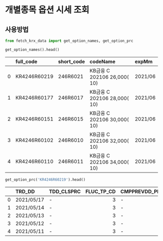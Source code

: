 # 개별종목 옵션 시세 조회

## 사용방법

```python
from fetch_krx_data import get_option_names, get_option_prc

get_option_names().head()
```
|    | full_code    | short_code   | codeName                            | expMm   |
|---:|:-------------|:-------------|:------------------------------------|:--------|
|  0 | KR4246R60219 | 246R6021     | KB금융     C 202106    26,000(  10) | 2021/06 |
|  1 | KR4246R60177 | 246R6017     | KB금융     C 202106    28,000(  10) | 2021/06 |
|  2 | KR4246R60151 | 246R6015     | KB금융     C 202106    30,000(  10) | 2021/06 |
|  3 | KR4246R60102 | 246R6010     | KB금융     C 202106    32,000(  10) | 2021/06 |
|  4 | KR4246R60110 | 246R6011     | KB금융     C 202106    34,000(  10) | 2021/06 |
```python
get_option_prc('KR4246R60219').head()
```
|    | TRD_DD     | TDD_CLSPRC   |   FLUC_TP_CD | CMPPREVDD_PRC   | TDD_OPNPRC   | TDD_HGPRC   | TDD_LWPRC   |   IMP_VOLT | NXTDD_BAS_PRC   |   ACC_TRDVOL |   ACC_TRDVAL |   ACC_OPNINT_QTY |
|---:|:-----------|:-------------|-------------:|:----------------|:-------------|:------------|:------------|-----------:|:----------------|-------------:|-------------:|-----------------:|
|  0 | 2021/05/17 | -            |            3 | -               | -            | -           | -           |       33.9 | 0.00            |            0 |            0 |                0 |
|  1 | 2021/05/14 | -            |            3 | -               | -            | -           | -           |       32.2 | 29,600.00       |            0 |            0 |                0 |
|  2 | 2021/05/13 | -            |            3 | -               | -            | -           | -           |       33.3 | 30,800.00       |            0 |            0 |                0 |
|  3 | 2021/05/12 | -            |            3 | -               | -            | -           | -           |       35.1 | 30,400.00       |            0 |            0 |                0 |
|  4 | 2021/05/11 | -            |            3 | -               | -            | -           | -           |       29.9 | 31,800.00       |            0 |            0 |                0 |
